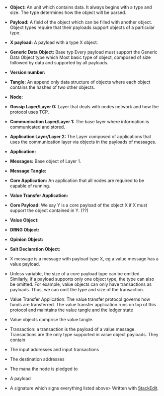 


 - **Object:** An unit which contains data. It always begins with a type  and size. The type determines how the object will be parsed.
    
- **Payload:** A field of the object which can be filled with another object. Object types require that their payloads support objects of a particular type. 

- **X payload:** A payload with a type X object.
    
- **Generic Data Object:** Base typ  Every payload must support the Generic Data Object type which Most basic type of object, composed of size followed by data and supported by all payloads. 
    
- **Version number:**
    
-  **Tangle:** An append only data structure of objects where each object contains the hashes of two other objects.

- **Node:**
    
-   **Gossip Layer/Layer 0:** Layer that deals with nodes network and how the protocol uses TCP.
    
-   **Communication Layer/Layer 1:** The base layer where information is communicated and stored.
    
-   **Application Layer/Layer 2:** The Layer composed of applications that uses the communication layer via objects in the payloads of messages.
- **Application:**

-   **Messages:** Base object of Layer 1.
    
-   **Message Tangle:** 
    
- **Core Application:** An application that all nodes are required to be capable of running.
    
- **Value Transfer Application:**
    
- **Core Payload:** We say Y is a core payload of the object X if X must support the object contained in Y. (??)
    
-   **Value Object:**
    
-   **DRNG Object:**
    
-   **Opinion Object:**
    
-   **Salt Declaration Object:**
  

- X message is a message with payload type X, eg a value message has a value payload.
    
-   Unless variable, the size of a core payload type can be omitted. Similarly, if a payload supports only one object type, the type can also be omitted. For example, value objects can only have transactions as payloads. Thus, we can omit the type and size of the transaction.
    

-   Value Transfer Application: The value transfer protocol governs how funds are transferred. The value transfer application runs on top of this protocol and maintains the value tangle and the ledger state
    

-   Value objects comprise the value tangle.
    
-   Transaction: a transaction is the payload of a value message. Transactions are the only type supported in value object payloads. They contain
    

-   The input addresses and input transactions
    
-   The destination addresses
    
-   The mana the node is pledged to
    
-   A payload
    
-   A signature which signs everything listed above> Written with [StackEdit](https://stackedit.io/).
<!--stackedit_data:
eyJoaXN0b3J5IjpbMTUxMjk5NzkwMiwyMDkzMzk2MzMsMTI2NT
U5Nzg0OCwyNDA0MTkzOSwxMDQxMzk4NTkwXX0=
-->